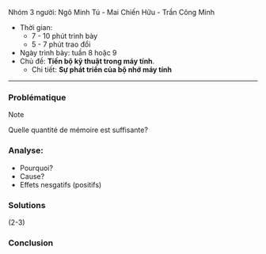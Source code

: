 Nhóm 3 người: Ngô Minh Tú - Mai Chiến Hữu - Trần Công Minh
* Thời gian:
	* 7 - 10 phút trình bày
	* 5 - 7 phút trao đổi
* Ngày trình bày: tuần 8 hoặc 9
* Chủ đề: **Tiến bộ kỹ thuật trong máy tính**.
	* Chi tiết: **Sự phát triển của bộ nhớ máy tính**

---
### Problématique
> [!note]
> Quelle quantité de mémoire est  suffisante?

### Analyse:
* Pourquoi?
* Cause?
* Effets nesgatifs (positifs)

### Solutions
(2-3)

### Conclusion
